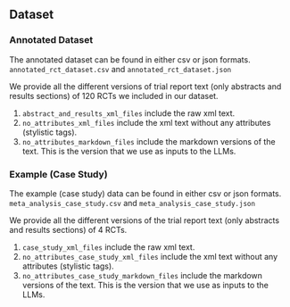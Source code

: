 ## Dataset

### Annotated Dataset

The annotated dataset can be found in either csv or json formats.
`annotated_rct_dataset.csv` and `annotated_rct_dataset.json`

We provide all the different versions of trial report text (only abstracts and results sections) of 120 RCTs we included in our dataset.

1. `abstract_and_results_xml_files` include the raw xml text.
2. `no_attributes_xml_files` include the xml text without any attributes (stylistic tags).
3. `no_attributes_markdown_files` include the markdown versions of the text. This is the version that we use as inputs to the LLMs.

### Example (Case Study)

The example (case study) data can be found in either csv or json formats.
`meta_analysis_case_study.csv` and `meta_analysis_case_study.json`

We provide all the different versions of the trial report text (only abstracts and results sections) of 4 RCTs.

1. `case_study_xml_files` include the raw xml text.
2. `no_attributes_case_study_xml_files` include the xml text without any attributes (stylistic tags).
3. `no_attributes_case_study_markdown_files` include the markdown versions of the text. This is the version that we use as inputs to the LLMs.
